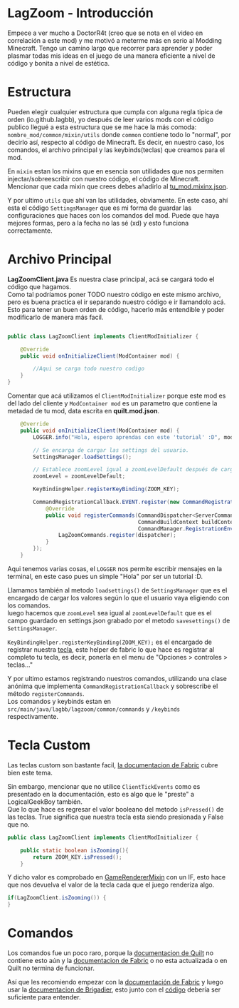 # LagZoom - Introducción
Empece a ver mucho a DoctorR4t (creo que se nota en el video en correlación a este mod) y me motivó a meterme más en serio al Modding Minecraft. Tengo un camino largo que recorrer para aprender y poder plasmar todas mis ideas en el juego de una manera eficiente a nivel de código y bonita a nivel de estética.

# Estructura
Pueden elegir cualquier estructura que cumpla con alguna regla tipica de orden (io.github.lagbb), yo después de leer varios mods con el código publico llegué a esta estructura que se me hace la más comoda:<br/> `nombre_mod/common/mixin/utils` donde `common` contiene todo lo "normal", por decirlo así, respecto al código de Minecraft. Es decir, en nuestro caso, los comandos, el archivo principal y las keybinds(teclas) que creamos para el mod.

En `mixin` estan los mixins que en esencia son utilidades que nos permiten injectar/sobreescribir con nuestro código, el código de Minecraft. <br/>
Mencionar que cada mixin que crees debes añadirlo al [tu_mod.mixinx.json](https://github.com/LagBB/Lag-Zoom/blob/master/src/main/resources/lagzoom.mixins.json).

Y por ultimo  `utils` que ahí van las utilidades, obviamente. En este caso, ahí esta el código `SettingsManager` que es mi forma de guardar las configuraciones que haces con los comandos del mod.
Puede que haya mejores formas, pero a la fecha no las sé (xd) y esto funciona correctamente.

# Archivo Principal
**LagZoomClient.java**
Es nuestra clase principal, acá se cargará todo el código que hagamos. <br/>
Como tal podríamos poner TODO nuestro código en este mismo archivo, pero es buena practica el ir separando nuestro código e ir llamandolo acá. Esto para tener un buen orden de código, hacerlo más entendible y poder modificarlo de manera más facil. 

```java

public class LagZoomClient implements ClientModInitializer {

	@Override
	public void onInitializeClient(ModContainer mod) {

		//Aqui se carga todo nuestro codigo
	}
}
```
Comentar que acá utilizamos el `ClientModInitializer` porque este mod es del lado del cliente y `ModContainer mod` es un parametro que contiene la metadad de tu mod, data escrita en **quilt.mod.json**.

```java
	@Override
	public void onInitializeClient(ModContainer mod) {
		LOGGER.info("Hola, espero aprendas con este 'tutorial' :D", mod.metadata().name());

		// Se encarga de cargar las settings del usuario.
		SettingsManager.loadSettings();

		// Establece zoomLevel igual a zoomLevelDefault después de cargar los ajustes
		zoomLevel = zoomLevelDefault;

		KeyBindingHelper.registerKeyBinding(ZOOM_KEY);

		CommandRegistrationCallback.EVENT.register(new CommandRegistrationCallback() {
			@Override
			public void registerCommands(CommandDispatcher<ServerCommandSource> dispatcher,
										 CommandBuildContext buildContext,
										 CommandManager.RegistrationEnvironment environment) {
				LagZoomCommands.register(dispatcher);
			}
		});
	}
```
Aqui tenemos varias cosas, el `LOGGER` nos permite escribir mensajes en la terminal, en este caso pues un simple "Hola" por ser un tutorial :D.

Llamamos también al metodo `loadsettings()` de `SettingsManager` que es el encargado de cargar los valores según lo que el usuario vaya eligiendo con los comandos. <br/>
luego hacemos que `zoomLevel` sea igual al `zoomLevelDefault` que es el campo guardado en settings.json grabado por el metodo `savesettings()` de `SettingsManager`.

`KeyBindingHelper.registerKeyBinding(ZOOM_KEY);` es el encargado de registrar nuestra [tecla](https://github.com/LagBB/Lag-Zoom/blob/master/src/main/java/lagbb/lagzoom/common/keybinds/LagZoomKeyBinds.java), este helper de fabric lo que hace es registrar al completo tu tecla, es decir, ponerla en el menu de "Opciones > controles > teclas..." <br/>

Y por ultimo estamos registrando nuestros comandos,
utilizando una clase anónima que implementa `CommandRegistrationCallback` y sobrescribe el método `registerCommands`. <br/>
Los comandos y keybinds estan en `src/main/java/lagbb/lagzoom/common/commands` y `/keybinds` respectivamente.


# Tecla Custom
Las teclas custom son bastante facil, [la documentacion de Fabric](https://fabricmc.net/wiki/tutorial:keybinds) cubre bien este tema.

Sin embargo, mencionar que no utilice `ClientTickEvents` como es presentado en la documentación, esto es algo que le "preste" a LogicalGeekBoy también. <br/>
Que lo que hace es regresar el valor booleano del metodo `isPressed()` de las teclas. True significa que nuestra tecla esta siendo presionada y False que no.
```java
public class LagZoomClient implements ClientModInitializer {

	public static boolean isZooming(){
		return ZOOM_KEY.isPressed();
	}
```

Y dicho valor es comprobado en [GameRendererMixin](https://github.com/LagBB/Lag-Zoom/blob/master/src/main/java/lagbb/lagzoom/mixin/GameRendererMixin.java) con un IF, esto hace que nos devuelva el valor de la tecla cada que el juego renderiza algo.
```java
if(LagZoomClient.isZooming()) {
}
``` 
# Comandos
Los comandos fue un poco raro, porque la [documentacion de Quilt](https://wiki.quiltmc.org/en/introduction/get-started) no contiene esto aún y la [documentacion de Fabric](https://fabricmc.net/wiki/tutorial:commands) o no esta actualizada o en Quilt no termina de funcionar. <br/>

Así que les recomiendo empezar con la [documentación de Fabric](https://fabricmc.net/wiki/tutorial:commands) y luego usar la [documentacion de Brigadier](https://github.com/Mojang/brigadier), esto junto con el [código](https://github.com/LagBB/Lag-Zoom/blob/master/src/main/java/lagbb/lagzoom/common/commands/LagZoomCommands.java) debería ser suficiente para entender.
